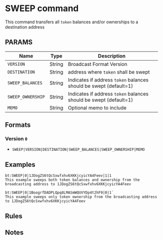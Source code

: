 # SWEEP command
This command transfers all `token` balances and/or ownerships to a destination address

## PARAMS
| Name              | Type   | Description              			                             |
| ----------------- | ------ | ----------------------------------------------------------------- |
| `VERSION`         | String | Broadcast Format Version                                          |
| `DESTINATION` 	| String | address where `token` shall be swept                              |
| `SWEEP_BALANCES` 	| String | Indicates if address `token` balances should be swept (default=1) |
| `SWEEP_OWNERSHIP` | String | Indicates if address `token` balances should be swept (default=1) |
| `MEMO` 			| String | Optional memo to include                                          |

## Formats

### Version `0`
- `SWEEP|VERSION|DESTINATION|SWEEP_BALANCES|SWEEP_OWNERSHIP|MEMO`

## Examples
```
bt:SWEEP|0|1JDogZS6tQcSxwfxhv6XKKjcyicYA4Feev|1|1
This example sweeps both token balances and ownership from the broadcasting address to 1JDogZS6tQcSxwfxhv6XKKjcyicYA4Feev
```

```
bt:SWEEP|0|1BoogrfDADPLQpq8LMASmWQUVYDp4t2hF9|0|1`
This example sweeps only token ownership from the broadcasting address to 1JDogZS6tQcSxwfxhv6XKKjcyicYA4Feev
```

## Rules

## Notes
